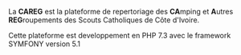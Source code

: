 La **CAREG** est la plateforme de repertoriage des **CA**mping et **A**utres **REG**roupements des Scouts Catholiques de Côte d'Ivoire.

Cette plateforme est developpement en PHP 7.3 avec le framework SYMFONY version 5.1
